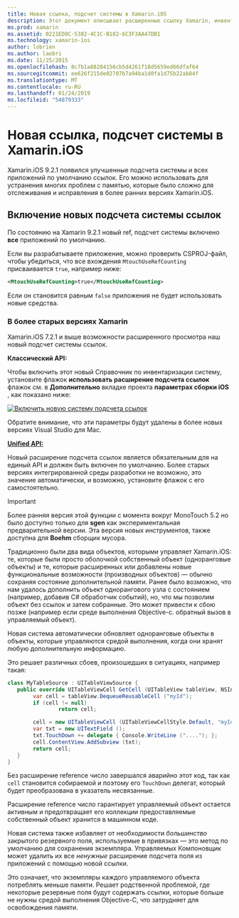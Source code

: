 ```yaml
---
title: Новая ссылка, подсчет системы в Xamarin.iOS
description: Этот документ описывает расширенные ссылку Xamarin, инвентаризации системы, по умолчанию включен во всех приложениях Xamarin.iOS.
ms.prod: xamarin
ms.assetid: 0221ED8C-5382-4C1C-B182-6C3F3AA47DB1
ms.technology: xamarin-ios
author: lobrien
ms.author: laobri
ms.date: 11/25/2015
ms.openlocfilehash: 8c7b1a88284156cb5d4261f18d5659ed66dfaf64
ms.sourcegitcommit: ee626f215de02707b7a94ba1d0fa1d75b22ab84f
ms.translationtype: MT
ms.contentlocale: ru-RU
ms.lasthandoff: 01/24/2019
ms.locfileid: "54879333"
---
```

# <a name="new-reference-counting-system-in-xamarinios"></a>Новая ссылка, подсчет системы в Xamarin.iOS

Xamarin.iOS 9.2.1 появился улучшенные подсчета системы и всех приложений по умолчанию ссылок. Его можно использовать для устранения многих проблем с памятью, которые было сложно для отслеживания и исправления в более ранних версиях Xamarin.iOS.

## <a name="enabling-the-new-reference-counting-system"></a>Включение новых подсчета системы ссылок

По состоянию на Xamarin 9.2.1 новый ref, подсчет системы включено **все** приложений по умолчанию.

Если вы разрабатываете приложение, можно проверить CSPROJ-файл, чтобы убедиться, что все вхождения `MtouchUseRefCounting` присваивается `true`, например ниже:

```xml
<MtouchUseRefCounting>true</MtouchUseRefCounting>
```

Если он становится равным `false` приложения не будет использовать новые средства.

### <a name="using-older-versions-of-xamarin"></a>В более старых версиях Xamarin

Xamarin.iOS 7.2.1 и выше возможности расширенного просмотра наш новый подсчет системы ссылок.

**Классический API:**

Чтобы включить этот новый Справочник по инвентаризации систему, установите флажок **использовать расширение подсчета ссылок** флажок см. в **Дополнительно** вкладке проекта **параметрах сборки iOS** , как показано ниже: 

[![](newrefcount-images/image1.png "Включить новую систему подсчета ссылок")](newrefcount-images/image1.png#lightbox)

Обратите внимание, что эти параметры будут удалены в более новых версиях Visual Studio для Mac.

 **[Unified API:](~/cross-platform/macios/unified/index.md)**

 Новый расширение подсчета ссылок является обязательным для на единый API и должен быть включен по умолчанию. Более старых версиях интегрированной среды разработки не возможно, это значение автоматически, и возможно, установите флажок с его самостоятельно.

    
> [!IMPORTANT]
> Более ранняя версия этой функции с момента вокруг MonoTouch 5.2 но было доступно только для **sgen** как экспериментальная предварительной версии. Эта версия новых инструментов, также доступна для **Boehm** сборщик мусора.


Традиционно были два вида объектов, которыми управляет Xamarin.iOS: те, которые были просто оболочкой собственный объект (одноранговые объекты) и те, которые расширенных или добавлены новые функциональные возможности (производных объектов) — обычно сохраняя состояние дополнительной памяти. Ранее было возможно, что нам удалось дополнить объект однорангового узла с состоянием (например, добавив C# обработчик событий), но, что мы позволим объект без ссылок и затем собранные. Это может привести к сбою позже (например если среде выполнения Objective-c. обратный вызов в управляемый объект).

Новая система автоматически обновляет одноранговые объекты в объекты, которые управляются средой выполнения, когда они хранят любую дополнительную информацию.

Это решает различных сбоев, произошедших в ситуациях, например такая:

```csharp
class MyTableSource : UITableViewSource {
   public override UITableViewCell GetCell (UITableView tableView, NSIndexPath indexPath) {
        var cell = tableView.DequeueReusableCell ("myId");
        if (cell != null)
                return cell;

        cell = new UITableViewCell (UITableViewCellStyle.Default, "myId");
        var txt = new UITextField ();
        txt.TouchDown += delegate { Console.WriteLine ("...."); };
        cell.ContentView.AddSubview (txt);
        return cell;
   }
}
```

Без расширение reference число завершался аварийно этот код, так как `cell` становится собираемой и поэтому его `TouchDown` делегат, который будет преобразована в указатель несвязанные.

Расширение reference число гарантирует управляемый объект остается активным и предотвращает его коллекции предоставляемые собственный объект хранится в машинном коде.

Новая система также избавляет от необходимости *большинство* закрытого резервного поля, используемые в привязках — это метод по умолчанию для сохранения экземпляра. Управляемых Компоновщик может удалить их все *ненужные* расширение подсчета поля из приложений с помощью новой ссылки.

Это означает, что экземпляры каждого управляемого объекта потреблять меньше памяти. Решает родственной проблемой, где некоторые резервные поля будут содержать ссылки, которые больше не нужны средой выполнения Objective-C, что затрудняет для освобождения памяти.
